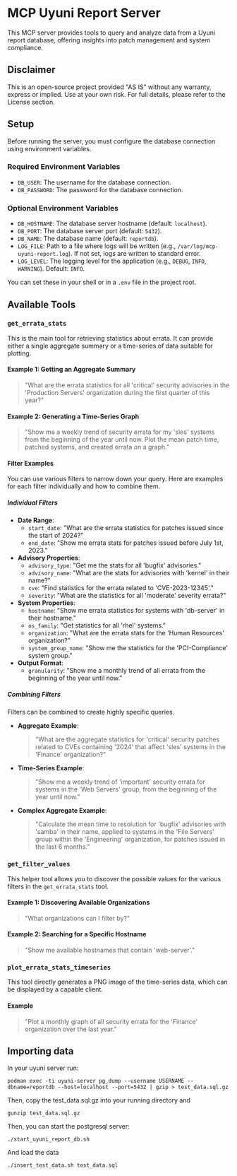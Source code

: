 # MCP Uyuni Report Server

This MCP server provides tools to query and analyze data from a Uyuni report database, offering insights into patch management and system compliance.

## Disclaimer
This is an open-source project provided "AS IS" without any warranty, express or implied. Use at your own risk. For full details, please refer to the License section.

## Setup

Before running the server, you must configure the database connection using environment variables.

### Required Environment Variables
*   `DB_USER`: The username for the database connection.
*   `DB_PASSWORD`: The password for the database connection.

### Optional Environment Variables
*   `DB_HOSTNAME`: The database server hostname (default: `localhost`).
*   `DB_PORT`: The database server port (default: `5432`).
*   `DB_NAME`: The database name (default: `reportdb`).
*   `LOG_FILE`: Path to a file where logs will be written (e.g., `/var/log/mcp-uyuni-report.log`). If not set, logs are written to standard error.
*   `LOG_LEVEL`: The logging level for the application (e.g., `DEBUG`, `INFO`, `WARNING`). Default: `INFO`.

You can set these in your shell or in a `.env` file in the project root.

## Available Tools

### `get_errata_stats`

This is the main tool for retrieving statistics about errata. It can provide either a single aggregate summary or a time-series of data suitable for plotting.

#### Example 1: Getting an Aggregate Summary

> "What are the errata statistics for all 'critical' security advisories in the 'Production Servers' organization during the first quarter of this year?"

#### Example 2: Generating a Time-Series Graph

> "Show me a weekly trend of security errata for my 'sles' systems from the beginning of the year until now. Plot the mean patch time, patched systems, and created errata on a graph."

#### Filter Examples

You can use various filters to narrow down your query. Here are examples for each filter individually and how to combine them.

##### Individual Filters

*   **Date Range**:
    *   `start_date`: "What are the errata statistics for patches issued since the start of 2024?"
    *   `end_date`: "Show me errata stats for patches issued before July 1st, 2023."
*   **Advisory Properties**:
    *   `advisory_type`: "Get me the stats for all 'bugfix' advisories."
    *   `advisory_name`: "What are the stats for advisories with 'kernel' in their name?"
    *   `cve`: "Find statistics for the errata related to 'CVE-2023-12345'."
    *   `severity`: "What are the statistics for all 'moderate' severity errata?"
*   **System Properties**:
    *   `hostname`: "Show me errata statistics for systems with 'db-server' in their hostname."
    *   `os_family`: "Get statistics for all 'rhel' systems."
    *   `organization`: "What are the errata stats for the 'Human Resources' organization?"
    *   `system_group_name`: "Show me the statistics for the 'PCI-Compliance' system group."
*   **Output Format**:
    *   `granularity`: "Show me a monthly trend of all errata from the beginning of the year until now."

##### Combining Filters

Filters can be combined to create highly specific queries.

*   **Aggregate Example**:
    > "What are the aggregate statistics for 'critical' security patches related to CVEs containing '2024' that affect 'sles' systems in the 'Finance' organization?"

*   **Time-Series Example**:
    > "Show me a weekly trend of 'important' security errata for systems in the 'Web Servers' group, from the beginning of the year until now."

*   **Complex Aggregate Example**:
    > "Calculate the mean time to resolution for 'bugfix' advisories with 'samba' in their name, applied to systems in the 'File Servers' group within the 'Engineering' organization, for patches issued in the last 6 months."

### `get_filter_values`

This helper tool allows you to discover the possible values for the various filters in the `get_errata_stats` tool.

#### Example 1: Discovering Available Organizations

> "What organizations can I filter by?"

#### Example 2: Searching for a Specific Hostname

> "Show me available hostnames that contain 'web-server'."

### `plot_errata_stats_timeseries`

This tool directly generates a PNG image of the time-series data, which can be displayed by a capable client.

#### Example

> "Plot a monthly graph of all security errata for the 'Finance' organization over the last year."


## Importing data

In your uyuni server run:
```
podman exec -ti uyuni-server pg_dump --username USERNAME --dbname=reportdb --host=localhost --port=5432 | gzip > test_data.sql.gz
```
Then, copy the test_data.sql.gz into your running directory and 

```
gunzip test_data.sql.gz
```
Then, you can start the postgresql server:
```
./start_uyuni_report_db.sh
```
And load the data
```
./insert_test_data.sh test_data.sql
```
